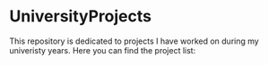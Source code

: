 # UniversityProjects

This repository is dedicated to projects I have worked on during my univeristy years.
Here you can find the project list:

